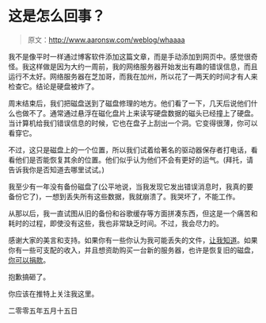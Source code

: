 # 这是怎么回事？

> 原文：<http://www.aaronsw.com/weblog/whaaaa>

我不是像平时一样通过博客软件添加这篇文章，而是手动添加到网页中。感觉很奇怪。我这样做是因为大约一周前，我的网络服务器开始发出有趣的错误信息，而且运行不太好。网络服务器在芝加哥，而我在加州，所以花了一两天的时间才有人来检查它。结论是硬盘被炸了。

周末结束后，我们把磁盘送到了磁盘修理的地方。他们看了一下，几天后说他们什么也做不了。通常通过悬浮在磁化盘片上来读写硬盘数据的磁头已经撞上了硬盘。当计算机给我们错误信息的时候，它也在盘子上刮出一个洞。它变得很薄，你可以看穿它。

不过，这只是磁盘上的一个位置，所以我们试着给著名的驱动器保存者打电话，看看他们是否能恢复其余的位置。他们似乎认为他们不会有更好的运气。(拜托，请告诉我你是否知道去哪里试试。)

我至少有一年没有备份磁盘了(公平地说，当我发现它发出错误消息时，我真的要备份它了)，一想到丢失所有这些数据，我就崩溃了。我哭坏了，不能工作。

从那以后，我一直试图从旧的备份和谷歌缓存等方面拼凑东西，但这是一个痛苦和耗时的过程，即使没有这些，我也非常缺乏时间。不过，我会尽力的。

感谢大家的美言和支持。如果你有一些你认为我可能丢失的文件，[让我知道](mailto:me@aaronsw.com)。如果你有一些可支配的收入，并且想资助购买一台新的服务器，也许是恢复旧的磁盘，[你可以捐款](https://www.paypal.com/cgi-bin/webscr?cmd=_xclick&business=me%40aaronsw%2ecom&item_name=Server+Support)。

抱歉搞砸了。

你应该在推特上关注我这里。

二零零五年五月十五日